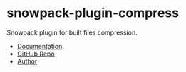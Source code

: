 # snowpack-plugin-compress

Snowpack plugin for built files compression.

- [Documentation](https://nx-plugins.netlify.app/derived/snowpack.html#compress).
- [GitHub Repo](https://github.com/LinbuduLab/nx-plugins)
- [Author](https://github.com/linbudu599)
